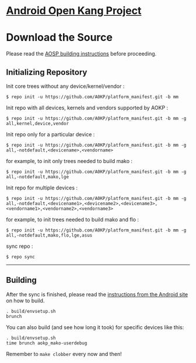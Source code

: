 [Android Open Kang Project](http://aokp.co)
====================================


Download the Source
===================

Please read the [AOSP building instructions](http://source.android.com/source/index.html) before proceeding.

Initializing Repository
-----------------------

Init core trees without any device/kernel/vendor :

    $ repo init -u https://github.com/A0KP/platform_manifest.git -b mm

Init repo with all devices, kernels and vendors supported by AOKP :

    $ repo init -u https://github.com/A0KP/platform_manifest.git -b mm -g all,kernel,device,vendor

Init repo only for a particular device :

    $ repo init -u https://github.com/A0KP/platform_manifest.git -b mm -g all,-notdefault,<devicename>,<vendorname>

for example, to init only trees needed to build mako :

    $ repo init -u https://github.com/A0KP/platform_manifest.git -b mm -g all,-notdefault,mako,lge

Init repo for multiple devices :

    $ repo init -u https://github.com/A0KP/platform_manifest.git -b mm -g all,-notdefault,<devicename1>,<devicename2>,<devicename3>,<vendorname1>,<vendorname2>,<vendorname3>

for example, to init trees needed to build mako and flo :

    $ repo init -u https://github.com/A0KP/platform_manifest.git -b mm -g all,-notdefault,mako,flo,lge,asus


sync repo :

    $ repo sync

***

Building
--------

After the sync is finished, please read the [instructions from the Android site](http://s.android.com/source/building.html) on how to build.

    . build/envsetup.sh
    brunch


You can also build (and see how long it took) for specific devices like this:

    . build/envsetup.sh
    time brunch aokp_mako-userdebug

Remember to `make clobber` every now and then!
